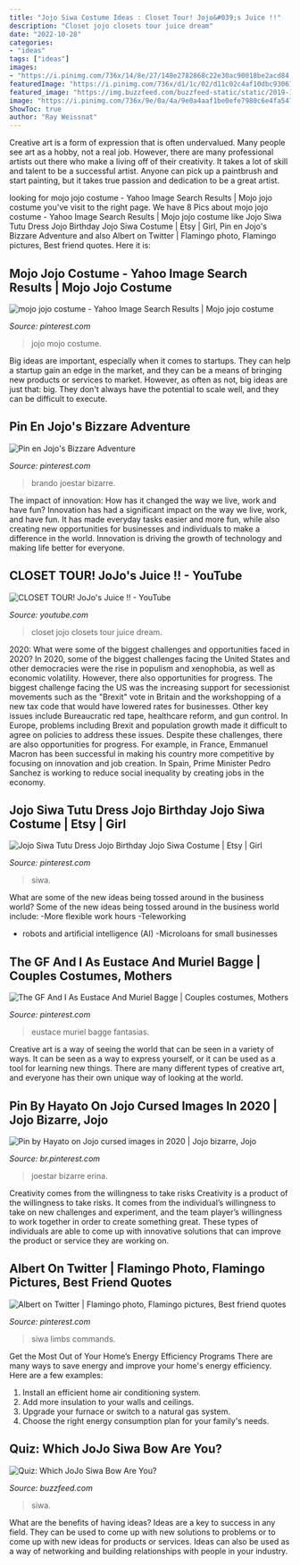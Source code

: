 ```yaml
---
title: "Jojo Siwa Costume Ideas : Closet Tour! Jojo&#039;s Juice !!"
description: "Closet jojo closets tour juice dream"
date: "2022-10-28"
categories:
- "ideas"
tags: ["ideas"]
images:
- "https://i.pinimg.com/736x/14/8e/27/148e2782868c22e30ac90018be2acd84.jpg"
featuredImage: "https://i.pinimg.com/736x/d1/1c/02/d11c02c4af10dbc93061420aebad498a.jpg"
featured_image: "https://img.buzzfeed.com/buzzfeed-static/static/2019-10/17/21/enhanced/c1d087885f59/original-353-1571348050-3.jpg?crop=1246:652;4,34%26downsize=1250:*"
image: "https://i.pinimg.com/736x/9e/0a/4a/9e0a4aaf1be0efe7980c6e4fa54759f9.jpg"
ShowToc: true
author: "Ray Weissnat"
---
```



Creative art is a form of expression that is often undervalued. Many people see art as a hobby, not a real job. However, there are many professional artists out there who make a living off of their creativity. It takes a lot of skill and talent to be a successful artist. Anyone can pick up a paintbrush and start painting, but it takes true passion and dedication to be a great artist.

	

		
looking for mojo jojo costume - Yahoo Image Search Results | Mojo jojo costume you've visit to the right page. We have 8 Pics about mojo jojo costume - Yahoo Image Search Results | Mojo jojo costume like Jojo Siwa Tutu Dress Jojo Birthday Jojo Siwa Costume | Etsy | Girl, Pin en Jojo&#039;s Bizzare Adventure and also Albert on Twitter | Flamingo photo, Flamingo pictures, Best friend quotes. Here it is:
		
    
## Mojo Jojo Costume - Yahoo Image Search Results | Mojo Jojo Costume

<img loading=lazy src="https://i.pinimg.com/736x/41/62/25/416225e725676a5957bb400ede2744d9--yahoo.jpg" onerror="this.onerror=null;this.src='https://tse2.mm.bing.net/th?id=OIP.Q0b_JWk4kRh70VVbG8euEwHaKX&amp;pid=15.1';" alt="mojo jojo costume - Yahoo Image Search Results | Mojo jojo costume">

_Source: pinterest.com_

>jojo mojo costume. 

	

Big ideas are important, especially when it comes to startups. They can help a startup gain an edge in the market, and they can be a means of bringing new products or services to market. However, as often as not, big ideas are just that: big. They don't always have the potential to scale well, and they can be difficult to execute.

    
## Pin En Jojo&#039;s Bizzare Adventure

<img loading=lazy src="https://i.pinimg.com/736x/d1/1c/02/d11c02c4af10dbc93061420aebad498a.jpg" onerror="this.onerror=null;this.src='https://tse1.mm.bing.net/th?id=OIP.W_ELOF4eKSxQR-h4hnX2aQHaKe&amp;pid=15.1';" alt="Pin en Jojo&#039;s Bizzare Adventure">

_Source: pinterest.com_

>brando joestar bizarre. 

	

The impact of innovation: How has it changed the way we live, work and have fun?
Innovation has had a significant impact on the way we live, work, and have fun. It has made everyday tasks easier and more fun, while also creating new opportunities for businesses and individuals to make a difference in the world. Innovation is driving the growth of technology and making life better for everyone.

    
## CLOSET TOUR! JoJo&#039;s Juice !! - YouTube

<img loading=lazy src="https://i.ytimg.com/vi/2x0PBOFFPSU/maxresdefault.jpg" onerror="this.onerror=null;this.src='https://tse4.mm.bing.net/th?id=OIP.gAaDVnafM_gzyy6Y3d7FJAHaEK&amp;pid=15.1';" alt="CLOSET TOUR! JoJo&#039;s Juice !! - YouTube">

_Source: youtube.com_

>closet jojo closets tour juice dream. 

	

2020: What were some of the biggest challenges and opportunities faced in 2020?
In 2020, some of the biggest challenges facing the United States and other democracies were the rise in populism and xenophobia, as well as economic volatility. However, there also opportunities for progress. The biggest challenge facing the US was the increasing support for secessionist movements such as the "Brexit" vote in Britain and the workshopping of a new tax code that would have lowered rates for businesses. Other key issues include Bureaucratic red tape, healthcare reform, and gun control. In Europe, problems including Brexit and population growth made it difficult to agree on policies to address these issues. Despite these challenges, there are also opportunities for progress. For example, in France, Emmanuel Macron has been successful in making his country more competitive by focusing on innovation and job creation. In Spain, Prime Minister Pedro Sanchez is working to reduce social inequality by creating jobs in the economy.

    
## Jojo Siwa Tutu Dress Jojo Birthday Jojo Siwa Costume | Etsy | Girl

<img loading=lazy src="https://i.pinimg.com/736x/31/ac/e4/31ace47ce8dd29e86fec5a8b7fe2fa06.jpg" onerror="this.onerror=null;this.src='https://tse4.mm.bing.net/th?id=OIP.r2AgkLkWh8L_c-2qR7v0GAHaLH&amp;pid=15.1';" alt="Jojo Siwa Tutu Dress Jojo Birthday Jojo Siwa Costume | Etsy | Girl">

_Source: pinterest.com_

>siwa. 

	

What are some of the new ideas being tossed around in the business world?
Some of the new ideas being tossed around in the business world include: 
-More flexible work hours 
-Teleworking 
- robots and artificial intelligence (AI) 
-Microloans for small businesses

    
## The GF And I As Eustace And Muriel Bagge | Couples Costumes, Mothers

<img loading=lazy src="https://i.pinimg.com/736x/14/8e/27/148e2782868c22e30ac90018be2acd84.jpg" onerror="this.onerror=null;this.src='https://tse3.mm.bing.net/th?id=OIP.zOz2c7bX5AgzFRWcAe1twwHaIs&amp;pid=15.1';" alt="The GF And I As Eustace And Muriel Bagge | Couples costumes, Mothers">

_Source: pinterest.com_

>eustace muriel bagge fantasias. 

	

Creative art is a way of seeing the world that can be seen in a variety of ways. It can be seen as a way to express yourself, or it can be used as a tool for learning new things. There are many different types of creative art, and everyone has their own unique way of looking at the world.

    
## Pin By Hayato On Jojo Cursed Images In 2020 | Jojo Bizarre, Jojo

<img loading=lazy src="https://i.pinimg.com/736x/17/1a/18/171a1825dd2e1f43dab29d273bfd1242.jpg" onerror="this.onerror=null;this.src='https://tse4.mm.bing.net/th?id=OIP.R16Y8QB1DniETiWzAMVTJQHaQl&amp;pid=15.1';" alt="Pin by Hayato on Jojo cursed images in 2020 | Jojo bizarre, Jojo">

_Source: br.pinterest.com_

>joestar bizarre erina. 

	

Creativity comes from the willingness to take risks
Creativity is a product of the willingness to take risks. It comes from the individual’s willingness to take on new challenges and experiment, and the team player’s willingness to work together in order to create something great. These types of individuals are able to come up with innovative solutions that can improve the product or service they are working on.

    
## Albert On Twitter | Flamingo Photo, Flamingo Pictures, Best Friend Quotes

<img loading=lazy src="https://i.pinimg.com/736x/9e/0a/4a/9e0a4aaf1be0efe7980c6e4fa54759f9.jpg" onerror="this.onerror=null;this.src='https://tse1.mm.bing.net/th?id=OIP.Kxg86U8N8gBYsrOuVHwb6wHaJ3&amp;pid=15.1';" alt="Albert on Twitter | Flamingo photo, Flamingo pictures, Best friend quotes">

_Source: pinterest.com_

>siwa limbs commands. 

	

Get the Most Out of Your Home’s Energy Efficiency Programs
There are many ways to save energy and improve your home's energy efficiency. Here are a few examples:
1. Install an efficient home air conditioning system.
2. Add more insulation to your walls and ceilings.
3. Upgrade your furnace or switch to a natural gas system.
4. Choose the right energy consumption plan for your family's needs.

    
## Quiz: Which JoJo Siwa Bow Are You?

<img loading=lazy src="https://img.buzzfeed.com/buzzfeed-static/static/2019-10/17/21/enhanced/c1d087885f59/original-353-1571348050-3.jpg?crop=1246:652;4,34%26downsize=1250:*" onerror="this.onerror=null;this.src='https://tse1.mm.bing.net/th?id=OIP.0xQIeIAWL0bBzssREkdrLgHaD4&amp;pid=15.1';" alt="Quiz: Which JoJo Siwa Bow Are You?">

_Source: buzzfeed.com_

>siwa. 

	

What are the benefits of having ideas?
Ideas are a key to success in any field. They can be used to come up with new solutions to problems or to come up with new ideas for products or services. Ideas can also be used as a way of networking and building relationships with people in your industry.

